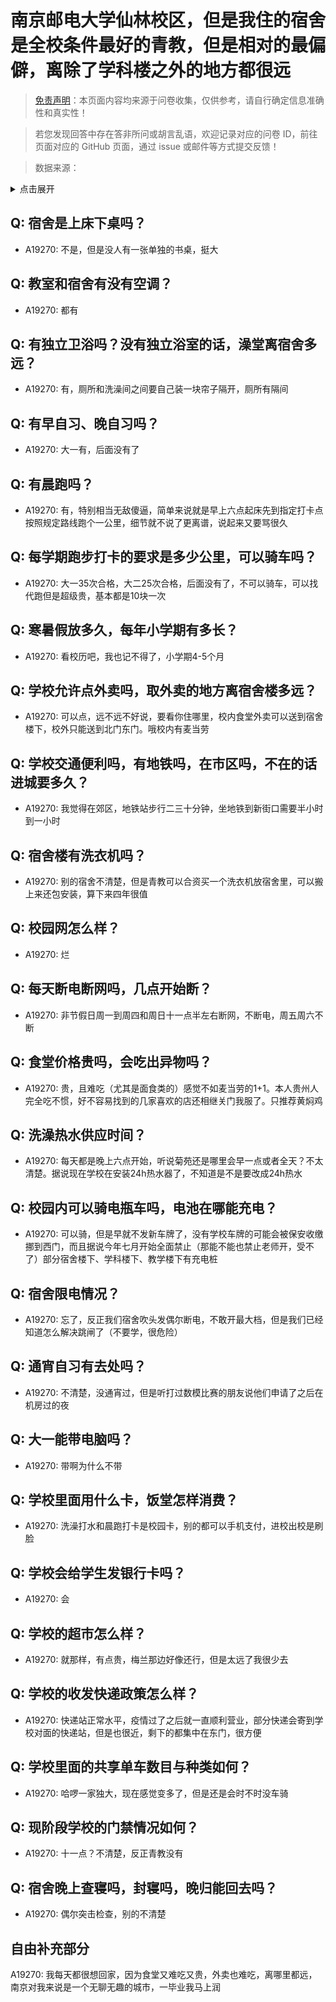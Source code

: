 # 南京邮电大学仙林校区，但是我住的宿舍是全校条件最好的青教，但是相对的最偏僻，离除了学科楼之外的地方都很远

> [免责声明](https://colleges.chat/#_3)：本页面内容均来源于问卷收集，仅供参考，请自行确定信息准确性和真实性！

> 若您发现回答中存在答非所问或胡言乱语，欢迎记录对应的问卷 ID，前往页面对应的 GitHub 页面，通过 issue 或邮件等方式提交反馈！

> 数据来源：

<details><summary>点击展开</summary>
<ul>
<li>A19270: 匿名 (2023 年 06 月)</li>
</ul>
</details>

## Q: 宿舍是上床下桌吗？

- A19270: 不是，但是没人有一张单独的书桌，挺大

## Q: 教室和宿舍有没有空调？

- A19270: 都有

## Q: 有独立卫浴吗？没有独立浴室的话，澡堂离宿舍多远？

- A19270: 有，厕所和洗澡间之间要自己装一块帘子隔开，厕所有隔间

## Q: 有早自习、晚自习吗？

- A19270: 大一有，后面没有了

## Q: 有晨跑吗？

- A19270: 有，特别相当无敌傻逼，简单来说就是早上六点起床先到指定打卡点按照规定路线跑个一公里，细节就不说了更离谱，说起来又要骂很久

## Q: 每学期跑步打卡的要求是多少公里，可以骑车吗？

- A19270: 大一35次合格，大二25次合格，后面没有了，不可以骑车，可以找代跑但是超级贵，基本都是10块一次

## Q: 寒暑假放多久，每年小学期有多长？

- A19270: 看校历吧，我也记不得了，小学期4-5个月

## Q: 学校允许点外卖吗，取外卖的地方离宿舍楼多远？

- A19270: 可以点，远不远不好说，要看你住哪里，校内食堂外卖可以送到宿舍楼下，校外只能送到北门东门。哦校内有麦当劳

## Q: 学校交通便利吗，有地铁吗，在市区吗，不在的话进城要多久？

- A19270: 我觉得在郊区，地铁站步行二三十分钟，坐地铁到新街口需要半小时到一小时

## Q: 宿舍楼有洗衣机吗？

- A19270: 别的宿舍不清楚，但是青教可以合资买一个洗衣机放宿舍里，可以搬上来还包安装，算下来四年很值

## Q: 校园网怎么样？

- A19270: 烂

## Q: 每天断电断网吗，几点开始断？

- A19270: 非节假日周一到周四和周日十一点半左右断网，不断电，周五周六不断

## Q: 食堂价格贵吗，会吃出异物吗？

- A19270: 贵，且难吃（尤其是面食类的）感觉不如麦当劳的1+1。本人贵州人完全吃不惯，好不容易找到的几家喜欢的店还相继关门我服了。只推荐黄焖鸡

## Q: 洗澡热水供应时间？

- A19270: 每天都是晚上六点开始，听说菊苑还是哪里会早一点或者全天？不太清楚。据说现在学校在安装24h热水器了，不知道是不是要改成24h热水

## Q: 校园内可以骑电瓶车吗，电池在哪能充电？

- A19270: 可以骑，但是早就不发新车牌了，没有学校车牌的可能会被保安收缴挪到西门，而且据说今年七月开始全面禁止（那能不能也禁止老师开，受不了）部分宿舍楼下、学科楼下、教学楼下有充电桩

## Q: 宿舍限电情况？

- A19270: 忘了，反正我们宿舍吹头发偶尔断电，不敢开最大档，但是我们已经知道怎么解决跳闸了（不要学，很危险）

## Q: 通宵自习有去处吗？

- A19270: 不清楚，没通宵过，但是听打过数模比赛的朋友说他们申请了之后在机房过的夜

## Q: 大一能带电脑吗？

- A19270: 带啊为什么不带

## Q: 学校里面用什么卡，饭堂怎样消费？

- A19270: 洗澡打水和晨跑打卡是校园卡，别的都可以手机支付，进校出校是刷脸

## Q: 学校会给学生发银行卡吗？

- A19270: 会

## Q: 学校的超市怎么样？

- A19270: 就那样，有点贵，梅兰那边好像还行，但是太远了我很少去

## Q: 学校的收发快递政策怎么样？

- A19270: 快递站正常水平，疫情过了之后就一直顺利营业，部分快递会寄到学校对面的快递站，但是也很近，剩下的都集中在东门，很方便

## Q: 学校里面的共享单车数目与种类如何？

- A19270: 哈啰一家独大，现在感觉变多了，但是还是会时不时没车骑

## Q: 现阶段学校的门禁情况如何？

- A19270: 十一点？不清楚，反正青教没有

## Q: 宿舍晚上查寝吗，封寝吗，晚归能回去吗？

- A19270: 偶尔突击检查，别的不清楚

## 自由补充部分

A19270: 我每天都很想回家，因为食堂又难吃又贵，外卖也难吃，离哪里都远，南京对我来说是一个无聊无趣的城市，一毕业我马上润